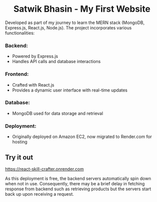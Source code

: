<div align="center"><h1>Satwik Bhasin - My First Website</h1></div>

Developed as part of my journey to learn the MERN stack (MongoDB, Express.js, React.js, Node.js). The project incorporates various functionalities:

### Backend:

- Powered by Express.js
- Handles API calls and database interactions

### Frontend:

- Crafted with React.js
- Provides a dynamic user interface with real-time updates

### Database:

- MongoDB used for data storage and retrieval

### Deployment:

- Originally deployed on Amazon EC2, now migrated to Render.com for hosting

## Try it out

https://react-skill-crafter.onrender.com

As this deployment is free, the backend servers automatically spin down when not in use. Consequently, there may be a brief delay in fetching response from backend such as retrieving products but the servers start back up upon receiving a request.

